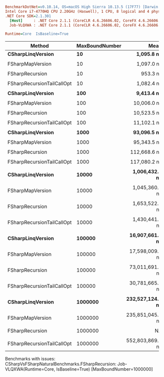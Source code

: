 ``` ini

BenchmarkDotNet=v0.10.14, OS=macOS High Sierra 10.13.5 (17F77) [Darwin 17.6.0]
Intel Core i7-4770HQ CPU 2.20GHz (Haswell), 1 CPU, 8 logical and 4 physical cores
.NET Core SDK=2.1.301
  [Host]     : .NET Core 2.1.1 (CoreCLR 4.6.26606.02, CoreFX 4.6.26606.05), 64bit RyuJIT
  Job-VLQXWA : .NET Core 2.1.1 (CoreCLR 4.6.26606.02, CoreFX 4.6.26606.05), 64bit RyuJIT

Runtime=Core  IsBaseline=True  

```
|                     Method | MaxBoundNumber |             Mean |            Error |           StdDev |              Min |              Max |           Median | Scaled | ScaledSD | Rank |      Gen 0 |     Gen 1 |     Gen 2 |   Allocated |
|--------------------------- |--------------- |-----------------:|-----------------:|-----------------:|-----------------:|-----------------:|-----------------:|-------:|---------:|-----:|-----------:|----------:|----------:|------------:|
|          **CSharpLinqVersion** |             **10** |       **1,095.8 ns** |         **6.383 ns** |         **5.971 ns** |       **1,087.6 ns** |       **1,108.9 ns** |       **1,094.4 ns** |   **1.00** |     **0.00** |    **1** |     **0.0744** |         **-** |         **-** |       **480 B** |
|                            |                |                  |                  |                  |                  |                  |                  |        |          |      |            |           |           |             |
|           FSharpMapVersion |             10 |       1,097.0 ns |         6.367 ns |         5.644 ns |       1,090.4 ns |       1,107.0 ns |       1,095.0 ns |   1.00 |     0.00 |    1 |     0.1183 |         - |         - |       752 B |
|                            |                |                  |                  |                  |                  |                  |                  |        |          |      |            |           |           |             |
|            FSharpRecursion |             10 |         953.3 ns |         6.839 ns |         6.062 ns |         945.5 ns |         965.0 ns |         951.0 ns |   1.00 |     0.00 |    1 |     0.1106 |         - |         - |       704 B |
|                            |                |                  |                  |                  |                  |                  |                  |        |          |      |            |           |           |             |
| FSharpRecursionTailCallOpt |             10 |       1,082.4 ns |         3.814 ns |         3.381 ns |       1,078.1 ns |       1,089.8 ns |       1,081.5 ns |   1.00 |     0.00 |    1 |     0.1717 |         - |         - |      1088 B |
|                            |                |                  |                  |                  |                  |                  |                  |        |          |      |            |           |           |             |
|          **CSharpLinqVersion** |            **100** |       **9,413.4 ns** |        **72.023 ns** |        **67.370 ns** |       **9,340.7 ns** |       **9,540.9 ns** |       **9,410.4 ns** |   **1.00** |     **0.00** |    **1** |     **0.6104** |         **-** |         **-** |      **3888 B** |
|                            |                |                  |                  |                  |                  |                  |                  |        |          |      |            |           |           |             |
|           FSharpMapVersion |            100 |      10,006.0 ns |       143.832 ns |       127.503 ns |       9,859.3 ns |      10,273.7 ns |       9,976.8 ns |   1.00 |     0.00 |    1 |     0.8698 |         - |         - |      5488 B |
|                            |                |                  |                  |                  |                  |                  |                  |        |          |      |            |           |           |             |
|            FSharpRecursion |            100 |      10,523.5 ns |        48.152 ns |        42.685 ns |      10,445.7 ns |      10,592.3 ns |      10,529.0 ns |   1.00 |     0.00 |    1 |     1.0986 |    0.0153 |         - |      6992 B |
|                            |                |                  |                  |                  |                  |                  |                  |        |          |      |            |           |           |             |
| FSharpRecursionTailCallOpt |            100 |      11,102.1 ns |        33.496 ns |        31.332 ns |      11,054.0 ns |      11,150.1 ns |      11,100.2 ns |   1.00 |     0.00 |    1 |     1.7395 |    0.0305 |         - |     10976 B |
|                            |                |                  |                  |                  |                  |                  |                  |        |          |      |            |           |           |             |
|          **CSharpLinqVersion** |           **1000** |      **93,096.5 ns** |       **281.837 ns** |       **249.841 ns** |      **92,806.6 ns** |      **93,655.6 ns** |      **93,003.6 ns** |   **1.00** |     **0.00** |    **1** |     **5.9814** |    **0.7324** |         **-** |     **37968 B** |
|                            |                |                  |                  |                  |                  |                  |                  |        |          |      |            |           |           |             |
|           FSharpMapVersion |           1000 |      95,343.5 ns |       117.477 ns |       104.140 ns |      95,223.8 ns |      95,612.3 ns |      95,326.1 ns |   1.00 |     0.00 |    1 |     7.9346 |    0.6104 |         - |     50408 B |
|                            |                |                  |                  |                  |                  |                  |                  |        |          |      |            |           |           |             |
|            FSharpRecursion |           1000 |     112,668.6 ns |       236.820 ns |       209.935 ns |     112,364.3 ns |     113,152.0 ns |     112,653.7 ns |   1.00 |     0.00 |    1 |    10.9863 |    1.3428 |         - |     69872 B |
|                            |                |                  |                  |                  |                  |                  |                  |        |          |      |            |           |           |             |
| FSharpRecursionTailCallOpt |           1000 |     117,080.2 ns |       177.326 ns |       148.076 ns |     116,898.6 ns |     117,310.3 ns |     117,049.8 ns |   1.00 |     0.00 |    1 |    17.4561 |    2.5635 |         - |    109856 B |
|                            |                |                  |                  |                  |                  |                  |                  |        |          |      |            |           |           |             |
|          **CSharpLinqVersion** |          **10000** |   **1,006,432.4 ns** |     **2,218.243 ns** |     **2,074.946 ns** |   **1,001,213.0 ns** |   **1,009,513.8 ns** |   **1,006,152.5 ns** |   **1.00** |     **0.00** |    **1** |    **64.4531** |   **31.2500** |         **-** |    **417168 B** |
|                            |                |                  |                  |                  |                  |                  |                  |        |          |      |            |           |           |             |
|           FSharpMapVersion |          10000 |   1,045,360.5 ns |     1,484.088 ns |     1,315.605 ns |   1,042,648.7 ns |   1,047,371.4 ns |   1,045,222.9 ns |   1.00 |     0.00 |    1 |    91.7969 |   37.1094 |         - |    588584 B |
|                            |                |                  |                  |                  |                  |                  |                  |        |          |      |            |           |           |             |
|            FSharpRecursion |          10000 |   1,653,522.1 ns |     4,281.672 ns |     4,005.079 ns |   1,646,142.8 ns |   1,661,543.2 ns |   1,653,697.5 ns |   1.00 |     0.00 |    1 |   115.2344 |   52.7344 |         - |    737072 B |
|                            |                |                  |                  |                  |                  |                  |                  |        |          |      |            |           |           |             |
| FSharpRecursionTailCallOpt |          10000 |   1,430,441.8 ns |     3,313.786 ns |     3,099.718 ns |   1,424,945.3 ns |   1,435,898.4 ns |   1,431,009.8 ns |   1.00 |     0.00 |    1 |   179.6875 |   85.9375 |         - |   1137056 B |
|                            |                |                  |                  |                  |                  |                  |                  |        |          |      |            |           |           |             |
|          **CSharpLinqVersion** |         **100000** |  **16,907,661.4 ns** |    **92,764.635 ns** |    **82,233.425 ns** |  **16,817,920.3 ns** |  **17,045,264.1 ns** |  **16,872,092.2 ns** |   **1.00** |     **0.00** |    **1** |   **625.0000** |  **375.0000** |  **218.7500** |   **4209237 B** |
|                            |                |                  |                  |                  |                  |                  |                  |        |          |      |            |           |           |             |
|           FSharpMapVersion |         100000 |  17,598,009.8 ns |   217,700.914 ns |   192,986.171 ns |  17,418,112.5 ns |  18,144,393.8 ns |  17,541,550.0 ns |   1.00 |     0.00 |    1 |  1093.7500 |  843.7500 |  500.0000 |   5658455 B |
|                            |                |                  |                  |                  |                  |                  |                  |        |          |      |            |           |           |             |
|            FSharpRecursion |         100000 |  73,011,691.7 ns |   317,938.383 ns |   297,399.731 ns |  72,557,587.5 ns |  73,530,775.0 ns |  73,029,275.0 ns |   1.00 |     0.00 |    1 |  1187.5000 |  562.5000 |  250.0000 |   7409074 B |
|                            |                |                  |                  |                  |                  |                  |                  |        |          |      |            |           |           |             |
| FSharpRecursionTailCallOpt |         100000 |  30,781,665.0 ns |   213,972.686 ns |   189,681.194 ns |  30,396,979.7 ns |  31,157,729.7 ns |  30,784,339.1 ns |   1.00 |     0.00 |    1 |  1750.0000 |  781.2500 |  375.0000 |  11409057 B |
|                            |                |                  |                  |                  |                  |                  |                  |        |          |      |            |           |           |             |
|          **CSharpLinqVersion** |        **1000000** | **232,527,124.3 ns** | **1,771,208.016 ns** | **1,479,038.770 ns** | **230,226,153.1 ns** | **235,784,465.6 ns** | **232,420,028.1 ns** |   **1.00** |     **0.00** |    **1** |  **6312.5000** | **2062.5000** |  **937.5000** |  **42130654 B** |
|                            |                |                  |                  |                  |                  |                  |                  |        |          |      |            |           |           |             |
|           FSharpMapVersion |        1000000 | 235,851,045.8 ns | 2,263,995.127 ns | 2,117,742.240 ns | 232,096,912.5 ns | 238,707,600.0 ns | 236,290,787.5 ns |   1.00 |     0.00 |    1 |  6500.0000 | 2187.5000 | 1062.5000 |  54518988 B |
|                            |                |                  |                  |                  |                  |                  |                  |        |          |      |            |           |           |             |
|            FSharpRecursion |        1000000 |               NA |               NA |               NA |               NA |               NA |               NA |      ? |        ? |    ? |        N/A |       N/A |       N/A |         N/A |
|                            |                |                  |                  |                  |                  |                  |                  |        |          |      |            |           |           |             |
| FSharpRecursionTailCallOpt |        1000000 | 552,803,869.8 ns | 6,893,016.968 ns | 6,447,731.721 ns | 539,478,415.6 ns | 562,835,353.1 ns | 554,046,103.1 ns |   1.00 |     0.00 |    1 | 19437.5000 | 8937.5000 | 2625.0000 | 114130414 B |

Benchmarks with issues:
  CSharpVsFSharpNaturalBenchmarks.FSharpRecursion: Job-VLQXWA(Runtime=Core, IsBaseline=True) [MaxBoundNumber=1000000]
